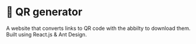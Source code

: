# 🤳 QR generator
A website that converts links to QR code with the abbilty to download them.<br />
Built using React.js & Ant Design.



